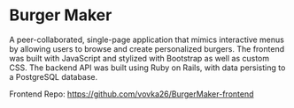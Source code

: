 # Burger Maker

A peer-collaborated, single-page application that mimics interactive menus by allowing users to browse and create personalized burgers. The frontend was built with JavaScript and stylized with Bootstrap as well as custom CSS. The backend API was built using Ruby on Rails, with data persisting to a PostgreSQL database.

Frontend Repo: https://github.com/vovka26/BurgerMaker-frontend
